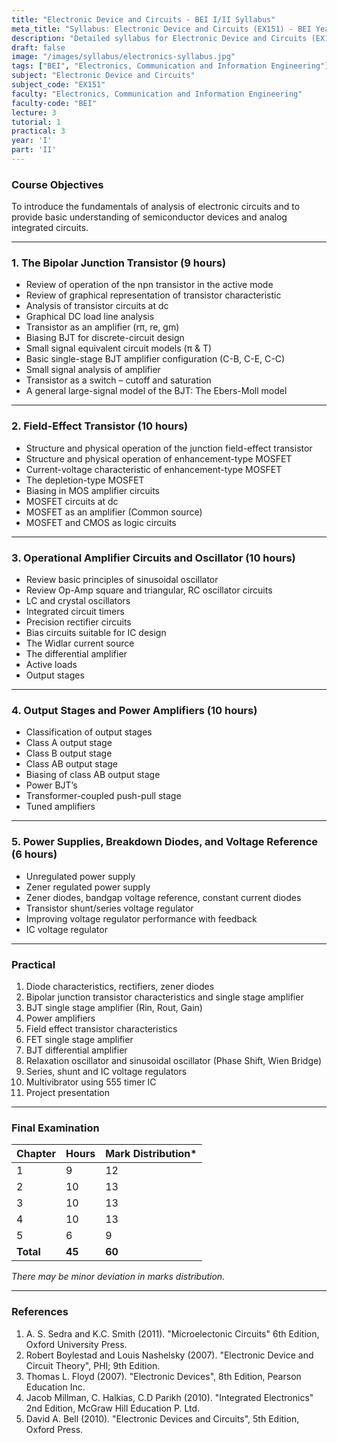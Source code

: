 ```yaml
---
title: "Electronic Device and Circuits - BEI I/II Syllabus"
meta_title: "Syllabus: Electronic Device and Circuits (EX151) - BEI Year 1 Part 2 | IOE Notes"
description: "Detailed syllabus for Electronic Device and Circuits (EX151), a first year, second part subject in the IOE BEI program."
draft: false
image: "/images/syllabus/electronics-syllabus.jpg"
tags: ["BEI", "Electronics, Communication and Information Engineering"]
subject: "Electronic Device and Circuits"
subject_code: "EX151"
faculty: "Electronics, Communication and Information Engineering"
faculty-code: "BEI"
lecture: 3
tutorial: 1
practical: 3
year: 'I'
part: 'II'
---
```



### Course Objectives
To introduce the fundamentals of analysis of electronic circuits and to provide basic understanding of semiconductor devices and analog integrated circuits.

---

### 1. The Bipolar Junction Transistor (9 hours)
- Review of operation of the npn transistor in the active mode
- Review of graphical representation of transistor characteristic
- Analysis of transistor circuits at dc
- Graphical DC load line analysis
- Transistor as an amplifier (rπ, re, gm)
- Biasing BJT for discrete-circuit design
- Small signal equivalent circuit models (π & T)
- Basic single-stage BJT amplifier configuration (C-B, C-E, C-C)
- Small signal analysis of amplifier
- Transistor as a switch – cutoff and saturation
- A general large-signal model of the BJT: The Ebers-Moll model

---

### 2. Field-Effect Transistor (10 hours)
- Structure and physical operation of the junction field-effect transistor
- Structure and physical operation of enhancement-type MOSFET
- Current-voltage characteristic of enhancement-type MOSFET
- The depletion-type MOSFET
- Biasing in MOS amplifier circuits
- MOSFET circuits at dc
- MOSFET as an amplifier (Common source)
- MOSFET and CMOS as logic circuits

---

### 3. Operational Amplifier Circuits and Oscillator (10 hours)
- Review basic principles of sinusoidal oscillator
- Review Op-Amp square and triangular, RC oscillator circuits
- LC and crystal oscillators
- Integrated circuit timers
- Precision rectifier circuits
- Bias circuits suitable for IC design
- The Widlar current source
- The differential amplifier
- Active loads
- Output stages

---

### 4. Output Stages and Power Amplifiers (10 hours)
- Classification of output stages
- Class A output stage
- Class B output stage
- Class AB output stage
- Biasing of class AB output stage
- Power BJT’s
- Transformer-coupled push-pull stage
- Tuned amplifiers

---

### 5. Power Supplies, Breakdown Diodes, and Voltage Reference (6 hours)
- Unregulated power supply
- Zener regulated power supply
- Zener diodes, bandgap voltage reference, constant current diodes
- Transistor shunt/series voltage regulator
- Improving voltage regulator performance with feedback
- IC voltage regulator

---

### Practical
1. Diode characteristics, rectifiers, zener diodes
2. Bipolar junction transistor characteristics and single stage amplifier
3. BJT single stage amplifier (Rin, Rout, Gain)
4. Power amplifiers
5. Field effect transistor characteristics
6. FET single stage amplifier
7. BJT differential amplifier
8. Relaxation oscillator and sinusoidal oscillator (Phase Shift, Wien Bridge)
9. Series, shunt and IC voltage regulators
10. Multivibrator using 555 timer IC
11. Project presentation

---

### Final Examination
| Chapter | Hours | Mark Distribution* |
|---------|-------|--------------------|
| 1       | 9     | 12                 |
| 2       | 10    | 13                 |
| 3       | 10    | 13                 |
| 4       | 10    | 13                 |
| 5       | 6     | 9                  |
| **Total** | **45** | **60**            |

*There may be minor deviation in marks distribution.*

---

### References
1. A. S. Sedra and K.C. Smith (2011). "Microelectonic Circuits" 6th Edition, Oxford University Press.
2. Robert Boylestad and Louis Nashelsky (2007). "Electronic Device and Circuit Theory", PHI; 9th Edition.
3. Thomas L. Floyd (2007). "Electronic Devices", 8th Edition, Pearson Education Inc.
4. Jacob Millman, C. Halkias, C.D Parikh (2010). "Integrated Electronics" 2nd Edition, McGraw Hill Education P. Ltd.
5. David A. Bell (2010). "Electronic Devices and Circuits", 5th Edition, Oxford Press.
